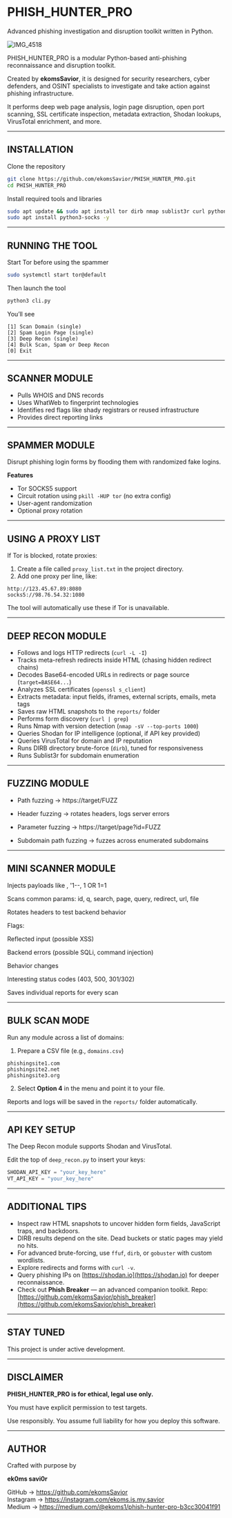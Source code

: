 # PHISH_HUNTER_PRO

Advanced phishing investigation and disruption toolkit written in Python.

![IMG_4518](https://github.com/user-attachments/assets/7a5d70cd-b3cc-4bc3-94e7-f80d9fa8eeec)

PHISH_HUNTER_PRO is a modular Python-based anti-phishing reconnaissance and disruption toolkit.

Created by **ekomsSavior**, it is designed for security researchers, cyber defenders, and OSINT specialists to investigate and take action against phishing infrastructure.

It performs deep web page analysis, login page disruption, open port scanning, SSL certificate inspection, metadata extraction, Shodan lookups, VirusTotal enrichment, and more.

---

## INSTALLATION

Clone the repository

```bash
git clone https://github.com/ekomsSavior/PHISH_HUNTER_PRO.git
cd PHISH_HUNTER_PRO
```

Install required tools and libraries

```bash
sudo apt update && sudo apt install tor dirb nmap sublist3r curl python3-requests -y
sudo apt install python3-socks -y
```

---

## RUNNING THE TOOL

Start Tor before using the spammer

```bash
sudo systemctl start tor@default
```

Then launch the tool

```bash
python3 cli.py
```

You’ll see

```
[1] Scan Domain (single)
[2] Spam Login Page (single)
[3] Deep Recon (single)
[4] Bulk Scan, Spam or Deep Recon
[0] Exit
```

---

## SCANNER MODULE

- Pulls WHOIS and DNS records
- Uses WhatWeb to fingerprint technologies
- Identifies red flags like shady registrars or reused infrastructure
- Provides direct reporting links

---

## SPAMMER MODULE

Disrupt phishing login forms by flooding them with randomized fake logins.

**Features**
- Tor SOCKS5 support
- Circuit rotation using `pkill -HUP tor` (no extra config)
- User-agent randomization
- Optional proxy rotation

---

## USING A PROXY LIST

If Tor is blocked, rotate proxies:

1. Create a file called `proxy_list.txt` in the project directory.
2. Add one proxy per line, like:

```
http://123.45.67.89:8080
socks5://98.76.54.32:1080
```

The tool will automatically use these if Tor is unavailable.

---

## DEEP RECON MODULE

- Follows and logs HTTP redirects (`curl -L -I`)
- Tracks meta-refresh redirects inside HTML (chasing hidden redirect chains)
- Decodes Base64-encoded URLs in redirects or page source (`target=BASE64...`)
- Analyzes SSL certificates (`openssl s_client`)
- Extracts metadata: input fields, iframes, external scripts, emails, meta tags
- Saves raw HTML snapshots to the `reports/` folder
- Performs form discovery (`curl | grep`)
- Runs Nmap with version detection (`nmap -sV --top-ports 1000`)
- Queries Shodan for IP intelligence (optional, if API key provided)
- Queries VirusTotal for domain and IP reputation
- Runs DIRB directory brute-force (`dirb`), tuned for responsiveness
- Runs Sublist3r for subdomain enumeration

---
## FUZZING MODULE

- Path fuzzing → https://target/FUZZ

- Header fuzzing → rotates headers, logs server errors

- Parameter fuzzing → https://target/page?id=FUZZ

- Subdomain path fuzzing → fuzzes across enumerated subdomains

---
## MINI SCANNER MODULE

Injects payloads like <script>alert(1)</script>, '1--, 1 OR 1=1

Scans common params: id, q, search, page, query, redirect, url, file

Rotates headers to test backend behavior

  Flags:

  Reflected input (possible XSS)

  Backend errors (possible SQLi, command injection)

  Behavior changes
  
  Interesting status codes (403, 500, 301/302)

Saves individual reports for every scan

---

## BULK SCAN MODE 

Run any module across a list of domains:

1. Prepare a CSV file (e.g., `domains.csv`)

```
phishingsite1.com
phishingsite2.net
phishingsite3.org
```

2. Select **Option 4** in the menu and point it to your file.

Reports and logs will be saved in the `reports/` folder automatically.

---

## API KEY SETUP

The Deep Recon module supports Shodan and VirusTotal.

Edit the top of `deep_recon.py` to insert your keys:

```python
SHODAN_API_KEY = "your_key_here"
VT_API_KEY = "your_key_here"
```

---

## ADDITIONAL TIPS

- Inspect raw HTML snapshots to uncover hidden form fields, JavaScript traps, and backdoors.
- DIRB results depend on the site. Dead buckets or static pages may yield no hits.
- For advanced brute-forcing, use `ffuf`, `dirb`, or `gobuster` with custom wordlists.
- Explore redirects and forms with `curl -v`.
- Query phishing IPs on [https://shodan.io](https://shodan.io) for deeper reconnaissance.
- Check out **Phish Breaker** — an advanced companion toolkit.
  Repo: [https://github.com/ekomsSavior/phish_breaker](https://github.com/ekomsSavior/phish_breaker)

---

## STAY TUNED

This project is under active development.

---

## DISCLAIMER

**PHISH_HUNTER_PRO is for ethical, legal use only.**

You must have explicit permission to test targets.

Use responsibly. You assume full liability for how you deploy this software.

---

## AUTHOR

Crafted with purpose by

**ek0ms savi0r**

GitHub → https://github.com/ekomsSavior  
Instagram → https://instagram.com/ekoms.is.my.savior  
Medium → https://medium.com/@ekoms1/phish-hunter-pro-b3cc30041f91
